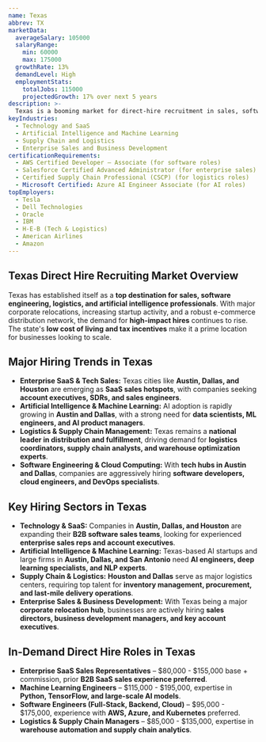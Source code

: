 ```yaml
---
name: Texas
abbrev: TX
marketData:
  averageSalary: 105000
  salaryRange:
    min: 60000
    max: 175000
  growthRate: 13%
  demandLevel: High
  employmentStats:
    totalJobs: 115000
    projectedGrowth: 17% over next 5 years
description: >-
  Texas is a booming market for direct-hire recruitment in sales, software engineering, logistics, and artificial intelligence. With a strong business-friendly environment, no state income tax, and a rapidly expanding tech sector, Texas attracts top talent across multiple industries.
keyIndustries:
  - Technology and SaaS
  - Artificial Intelligence and Machine Learning
  - Supply Chain and Logistics
  - Enterprise Sales and Business Development
certificationRequirements:
  - AWS Certified Developer – Associate (for software roles)
  - Salesforce Certified Advanced Administrator (for enterprise sales)
  - Certified Supply Chain Professional (CSCP) (for logistics roles)
  - Microsoft Certified: Azure AI Engineer Associate (for AI roles)
topEmployers:
  - Tesla
  - Dell Technologies
  - Oracle
  - IBM
  - H-E-B (Tech & Logistics)
  - American Airlines
  - Amazon
---
```


## **Texas Direct Hire Recruiting Market Overview**
Texas has established itself as a **top destination for sales, software engineering, logistics, and artificial intelligence professionals**. With major corporate relocations, increasing startup activity, and a robust e-commerce distribution network, the demand for **high-impact hires** continues to rise. The state's **low cost of living and tax incentives** make it a prime location for businesses looking to scale.

## **Major Hiring Trends in Texas**
- **Enterprise SaaS & Tech Sales:** Texas cities like **Austin, Dallas, and Houston** are emerging as **SaaS sales hotspots**, with companies seeking **account executives, SDRs, and sales engineers**.
- **Artificial Intelligence & Machine Learning:** AI adoption is rapidly growing in **Austin and Dallas**, with a strong need for **data scientists, ML engineers, and AI product managers**.
- **Logistics & Supply Chain Management:** Texas remains a **national leader in distribution and fulfillment**, driving demand for **logistics coordinators, supply chain analysts, and warehouse optimization experts**.
- **Software Engineering & Cloud Computing:** With **tech hubs in Austin and Dallas**, companies are aggressively hiring **software developers, cloud engineers, and DevOps specialists**.

## **Key Hiring Sectors in Texas**
- **Technology & SaaS:** Companies in **Austin, Dallas, and Houston** are expanding their **B2B software sales teams**, looking for experienced **enterprise sales reps and account executives**.
- **Artificial Intelligence & Machine Learning:** Texas-based AI startups and large firms in **Austin, Dallas, and San Antonio** need **AI engineers, deep learning specialists, and NLP experts**.
- **Supply Chain & Logistics:** **Houston and Dallas** serve as major logistics centers, requiring top talent for **inventory management, procurement, and last-mile delivery operations**.
- **Enterprise Sales & Business Development:** With Texas being a major **corporate relocation hub**, businesses are actively hiring **sales directors, business development managers, and key account executives**.

## **In-Demand Direct Hire Roles in Texas**
- **Enterprise SaaS Sales Representatives** – $80,000 - $155,000 base + commission, prior **B2B SaaS sales experience preferred**.
- **Machine Learning Engineers** – $115,000 - $195,000, expertise in **Python, TensorFlow, and large-scale AI models**.
- **Software Engineers (Full-Stack, Backend, Cloud)** – $95,000 - $175,000, experience with **AWS, Azure, and Kubernetes** preferred.
- **Logistics & Supply Chain Managers** – $85,000 - $135,000, expertise in **warehouse automation and supply chain analytics**.

